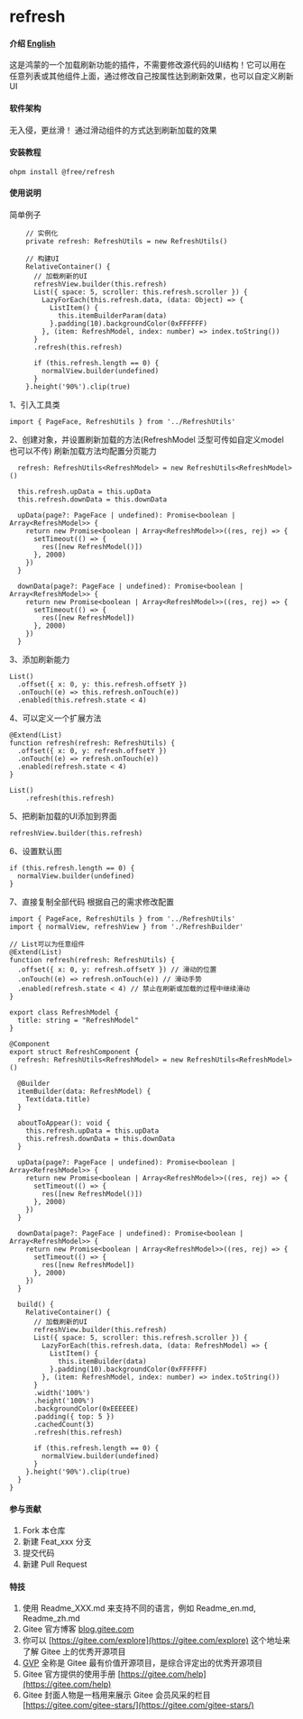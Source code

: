 # refresh

#### 介绍 [English](README.en.md)

这是鸿蒙的一个加载刷新功能的插件，不需要修改源代码的UI结构！它可以用在任意列表或其他组件上面，通过修改自己按属性达到刷新效果，也可以自定义刷新UI

#### 软件架构

无入侵，更丝滑！
通过滑动组件的方式达到刷新加载的效果

#### 安装教程

`ohpm install @free/refresh`

#### 使用说明

简单例子

```
    // 实例化
    private refresh: RefreshUtils = new RefreshUtils()
    
    // 构建UI
    RelativeContainer() {
      // 加载刷新的UI
      refreshView.builder(this.refresh)
      List({ space: 5, scroller: this.refresh.scroller }) {
        LazyForEach(this.refresh.data, (data: Object) => {
          ListItem() {
            this.itemBuilderParam(data)
          }.padding(10).backgroundColor(0xFFFFFF)
        }, (item: RefreshModel, index: number) => index.toString())
      }
      .refresh(this.refresh)

      if (this.refresh.length == 0) {
        normalView.builder(undefined)
      }
    }.height('90%').clip(true)
```

1、引入工具类

```
import { PageFace, RefreshUtils } from '../RefreshUtils'
```

2、创建对象，并设置刷新加载的方法(RefreshModel 泛型可传如自定义model 也可以不传)
刷新加载方法均配置分页能力

```
  refresh: RefreshUtils<RefreshModel> = new RefreshUtils<RefreshModel>()

  this.refresh.upData = this.upData
  this.refresh.downData = this.downData

  upData(page?: PageFace | undefined): Promise<boolean | Array<RefreshModel>> {
    return new Promise<boolean | Array<RefreshModel>>((res, rej) => {
      setTimeout(() => {
        res([new RefreshModel()])
      }, 2000)
    })
  }

  downData(page?: PageFace | undefined): Promise<boolean | Array<RefreshModel>> {
    return new Promise<boolean | Array<RefreshModel>>((res, rej) => {
      setTimeout(() => {
        res([new RefreshModel])
      }, 2000)
    })
  }

```

3、添加刷新能力

```
List()
  .offset({ x: 0, y: this.refresh.offsetY })
  .onTouch((e) => this.refresh.onTouch(e))
  .enabled(this.refresh.state < 4)
```

4、可以定义一个扩展方法

```
@Extend(List)
function refresh(refresh: RefreshUtils) {
  .offset({ x: 0, y: refresh.offsetY })
  .onTouch((e) => refresh.onTouch(e))
  .enabled(refresh.state < 4)
}

List()
    .refresh(this.refresh)
```

5、把刷新加载的UI添加到界面

`refreshView.builder(this.refresh)`

6、设置默认图

```
if (this.refresh.length == 0) {
  normalView.builder(undefined)
}
```

7、直接复制全部代码 根据自己的需求修改配置

```
import { PageFace, RefreshUtils } from '../RefreshUtils'
import { normalView, refreshView } from './RefreshBuilder'

// List可以为任意组件
@Extend(List)
function refresh(refresh: RefreshUtils) {
  .offset({ x: 0, y: refresh.offsetY }) // 滑动的位置
  .onTouch((e) => refresh.onTouch(e)) // 滑动手势
  .enabled(refresh.state < 4) // 禁止在刷新或加载的过程中继续滑动
}

export class RefreshModel {
  title: string = "RefreshModel"
}

@Component
export struct RefreshComponent {
  refresh: RefreshUtils<RefreshModel> = new RefreshUtils<RefreshModel>()

  @Builder
  itemBuilder(data: RefreshModel) {
    Text(data.title)
  }

  aboutToAppear(): void {
    this.refresh.upData = this.upData
    this.refresh.downData = this.downData
  }

  upData(page?: PageFace | undefined): Promise<boolean | Array<RefreshModel>> {
    return new Promise<boolean | Array<RefreshModel>>((res, rej) => {
      setTimeout(() => {
        res([new RefreshModel()])
      }, 2000)
    })
  }

  downData(page?: PageFace | undefined): Promise<boolean | Array<RefreshModel>> {
    return new Promise<boolean | Array<RefreshModel>>((res, rej) => {
      setTimeout(() => {
        res([new RefreshModel])
      }, 2000)
    })
  }

  build() {
    RelativeContainer() {
      // 加载刷新的UI
      refreshView.builder(this.refresh)
      List({ space: 5, scroller: this.refresh.scroller }) {
        LazyForEach(this.refresh.data, (data: RefreshModel) => {
          ListItem() {
            this.itemBuilder(data)
          }.padding(10).backgroundColor(0xFFFFFF)
        }, (item: RefreshModel, index: number) => index.toString())
      }
      .width('100%')
      .height('100%')
      .backgroundColor(0xEEEEEE)
      .padding({ top: 5 })
      .cachedCount(3)
      .refresh(this.refresh)

      if (this.refresh.length == 0) {
        normalView.builder(undefined)
      }
    }.height('90%').clip(true)
  }
}
```

#### 参与贡献

1. Fork 本仓库
2. 新建 Feat_xxx 分支
3. 提交代码
4. 新建 Pull Request

#### 特技

1. 使用 Readme\_XXX.md 来支持不同的语言，例如 Readme\_en.md, Readme\_zh.md
2. Gitee 官方博客 [blog.gitee.com](https://blog.gitee.com)
3. 你可以 [https://gitee.com/explore](https://gitee.com/explore) 这个地址来了解 Gitee 上的优秀开源项目
4. [GVP](https://gitee.com/gvp) 全称是 Gitee 最有价值开源项目，是综合评定出的优秀开源项目
5. Gitee 官方提供的使用手册 [https://gitee.com/help](https://gitee.com/help)
6. Gitee 封面人物是一档用来展示 Gitee 会员风采的栏目 [https://gitee.com/gitee-stars/](https://gitee.com/gitee-stars/)

